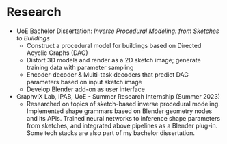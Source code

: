 # Research


- UoE Bachelor Dissertation: *Inverse Procedural Modeling: from Sketches to Buildings*
    - Construct a procedural model for buildings based on Directed Acyclic Graphs (DAG)
    - Distort 3D models and render as a 2D sketch image; generate training data with parameter sampling
    - Encoder-decoder & Multi-task decoders that predict DAG parameters based on input sketch image
    - Develop Blender add-on as user interface
- GraphviX Lab, IPAB, UoE - Summer Research Internship (Summer 2023)
    - Researched on topics of sketch-based inverse procedural modeling. Implemented shape grammars based on Blender geometry nodes and its APIs. Trained neural networks to inference shape parameters from sketches, and integrated above pipelines as a Blender plug-in. Some tech stacks are also part of my bachelor dissertation. 
